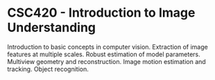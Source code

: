 # CSC420 - Introduction to Image Understanding
Introduction to basic concepts in computer vision. Extraction of image features at multiple scales. Robust estimation of model parameters. Multiview geometry and reconstruction. Image motion estimation and tracking. Object recognition.